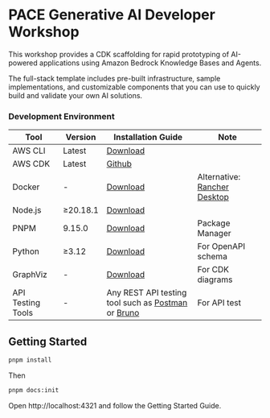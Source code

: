 # PACE Generative AI Developer Workshop

This workshop provides a CDK scaffolding for rapid prototyping of AI-powered applications using Amazon Bedrock Knowledge Bases and Agents.

The full-stack template includes pre-built infrastructure, sample implementations, and customizable components that you can use to quickly build and validate your own AI solutions.


### Development Environment

| Tool              | Version  | Installation Guide                                                                                                    | Note                                                                                         |
|-------------------|----------|-----------------------------------------------------------------------------------------------------------------------|----------------------------------------------------------------------------------------------|
| AWS CLI           | Latest   | [Download](https://docs.aws.amazon.com/cli/latest/userguide/getting-started-install.html)                             |                                                                                              |
| AWS CDK           | Latest   | [Github](https://github.com/aws/aws-cdk?tab=readme-ov-file#at-a-glance)                                               |                                                                                              |
| Docker            | -        | [Download](https://www.docker.com/products/docker-desktop/)                                                           | Alternative: [Rancher Desktop](https://docs.rancherdesktop.io/getting-started/installation/) |
| Node.js           | ≥20.18.1 | [Download](https://docs.npmjs.com/downloading-and-installing-node-js-and-npm)                                         |                                                                                              |
| PNPM              | 9.15.0   | [Download](https://pnpm.io/)                                                                                          | Package Manager                                                                              |
| Python            | ≥3.12    | [Download](https://www.python.org/downloads/)                                                                         | For OpenAPI schema                                                                           |
| GraphViz          | -        | [Download](https://graphviz.org/download/)                                                                            | For CDK diagrams                                                                             |
| API Testing Tools | -        | Any REST API testing tool such as [Postman](https://www.postman.com/downloads/) or [Bruno](https://www.usebruno.com/) | For API test                                                                                 |


## Getting Started

```bash
pnpm install
```

Then

```bash
pnpm docs:init
```

Open http://localhost:4321 and follow the Getting Started Guide.
